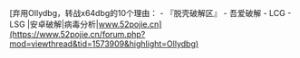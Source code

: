 [弃用Ollydbg，转战x64dbg的10个理由： - 『脱壳破解区』 - 吾爱破解 - LCG - LSG |安卓破解|病毒分析|www.52pojie.cn](https://www.52pojie.cn/forum.php?mod=viewthread&tid=1573909&highlight=Ollydbg)
